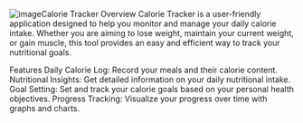 ![image](https://github.com/onurakpinar95/CalorieTracker_WFA/assets/154792580/63a9c139-3357-4042-8f87-7567f5a123cd)Calorie Tracker
Overview
Calorie Tracker is a user-friendly application designed to help you monitor and manage your daily calorie intake. Whether you are aiming to lose weight, maintain your current weight, or gain muscle, this tool provides an easy and efficient way to track your nutritional goals.

Features
Daily Calorie Log: Record your meals and their calorie content.
Nutritional Insights: Get detailed information on your daily nutritional intake.
Goal Setting: Set and track your calorie goals based on your personal health objectives.
Progress Tracking: Visualize your progress over time with graphs and charts.

